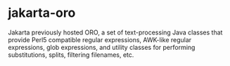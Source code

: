 # jakarta-oro
Jakarta previously hosted ORO, a set of text-processing Java classes that provide Perl5 compatible regular expressions, AWK-like regular expressions, glob expressions, and utility classes for performing substitutions, splits, filtering filenames, etc.
